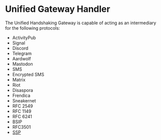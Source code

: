 # Unified Gateway Handler

The Unified Handshaking Gateway is capable of acting as an intermediary for the following protocols: <br />

- ActivityPub
- Signal
- Discord
- Telegram
- Aardwolf
- Mastodon
- SMS
- Encrypted SMS
- Matrix
- Riot
- Disaspora
- Frendica
- Sneakernet
- RFC 2549
- RFC 1149
- RFC 6241
- BSIP
- RFC3501
- [SSP](https://www.sparkpost.com/blog/sparkpost-afire-ssp/)
